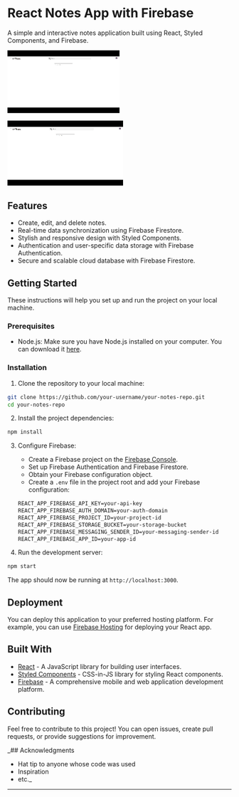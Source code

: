 # React Notes App with Firebase

A simple and interactive notes application built using React, Styled Components, and Firebase.


<img src="https://github.com/immangat/notes/blob/main/project_media/notesdemo.gif" width="50%">

![Demo](https://github.com/immangat/notes/blob/main/project_media/notesdemo.gif)

## Features

- Create, edit, and delete notes.
- Real-time data synchronization using Firebase Firestore.
- Stylish and responsive design with Styled Components.
- Authentication and user-specific data storage with Firebase Authentication.
- Secure and scalable cloud database with Firebase Firestore.

## Getting Started

These instructions will help you set up and run the project on your local machine.

### Prerequisites

- Node.js: Make sure you have Node.js installed on your computer. You can download it [here](https://nodejs.org/).

### Installation

1. Clone the repository to your local machine:

```bash
git clone https://github.com/your-username/your-notes-repo.git
cd your-notes-repo
```

2. Install the project dependencies:

```bash
npm install
```

3. Configure Firebase:

    - Create a Firebase project on the [Firebase Console](https://console.firebase.google.com/).
    - Set up Firebase Authentication and Firebase Firestore.
    - Obtain your Firebase configuration object.
    - Create a `.env` file in the project root and add your Firebase configuration:

   ```env
   REACT_APP_FIREBASE_API_KEY=your-api-key
   REACT_APP_FIREBASE_AUTH_DOMAIN=your-auth-domain
   REACT_APP_FIREBASE_PROJECT_ID=your-project-id
   REACT_APP_FIREBASE_STORAGE_BUCKET=your-storage-bucket
   REACT_APP_FIREBASE_MESSAGING_SENDER_ID=your-messaging-sender-id
   REACT_APP_FIREBASE_APP_ID=your-app-id
   ```

4. Run the development server:

```bash
npm start
```

The app should now be running at `http://localhost:3000`.

## Deployment

You can deploy this application to your preferred hosting platform. For example, you can use [Firebase Hosting](https://firebase.google.com/docs/hosting) for deploying your React app.

## Built With

- [React](https://reactjs.org/) - A JavaScript library for building user interfaces.
- [Styled Components](https://styled-components.com/) - CSS-in-JS library for styling React components.
- [Firebase](https://firebase.google.com/) - A comprehensive mobile and web application development platform.

## Contributing

Feel free to contribute to this project! You can open issues, create pull requests, or provide suggestions for improvement.

_## Acknowledgments

- Hat tip to anyone whose code was used
- Inspiration
- etc._

---
